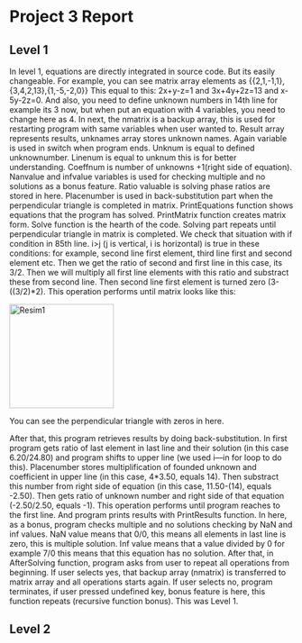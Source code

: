 # Project 3 Report
## Level 1
In level 1, equations are directly integrated in source code. But its easily changeable. For example, you can see matrix array elements as {{2,1,-1,1},{3,4,2,13},{1,-5,-2,0}} This equal to this: 2x+y-z=1 and 3x+4y+2z=13 and x-5y-2z=0. And also, you need to define unknown numbers in 14th line for example its 3 now, but when put an equation with 4 variables, you need to change here as 4. In next, the nmatrix is a backup array, this is used for restarting program with same variables when user wanted to. Result array represents results, unknames array stores unknown names. Again variable is used in switch when program ends. Unknum is equal to defined unknownumber. Linenum is equal to unknum this is for better understanding. Coeffnum is number of unknowns +1(right side of equation). Nanvalue and infvalue variables is used for checking multiple and no solutions as a bonus feature. Ratio valuable is solving phase ratios are stored in here. Placenumber is used in back-substitution part when the perpendicular triangle is completed in matrix. PrintEquations function shows equations that the program has solved. PrintMatrix function creates matrix form. Solve function is the hearth of the code. Solving part repeats until perpendicular triangle in matrix is completed. We check that situation with if condition in 85th line. i>j (j is vertical, i is horizontal) is true in these conditions: for example, second line first element, third line first and second element etc. Then we get the ratio of second and first line in this case, its 3/2. Then we will multiply all first line elements with this ratio and substract these from second line. Then second line first element is turned zero (3-((3/2)*2). This operation performs until matrix looks like this:

<img width="185" alt="Resim1" src="https://user-images.githubusercontent.com/48025526/170843927-18433972-19c2-47a5-a54b-bc2a33ee450b.png">


You can see the perpendicular triangle with zeros in here.

After that, this program retrieves results by doing back-substitution. In first program gets ratio of last element in last line and their solution (in this case 6.20/24.80) and program shifts to upper line (we used i—in for loop to do this). Placenumber stores multiplification of founded unknown and coefficient in upper line (in this case, 4*3.50, equals 14). Then substract this number from right side of equation (in this case, 11.50-(14), equals -2.50). Then gets ratio of unknown number and right side of that equation (-2.50/2.50, equals -1). This operation performs until program reaches to the first line. And program prints results with PrintResults function. In here, as a bonus, program checks multiple and no solutions checking by NaN and inf values. NaN value means that 0/0, this means all elements in last line is zero, this is multiple solution. Inf value means that a value divided by 0 for example 7/0 this means that this equation has no solution. After that, in AfterSolving function, program asks from user to repeat all operations from beginning. If user selects yes, that backup array (nmatrix) is transferred to matrix array and all operations starts again. If user selects no, program terminates, if user pressed undefined key, bonus feature is here, this function repeats (recursive function bonus). This was Level 1.

## Level 2
